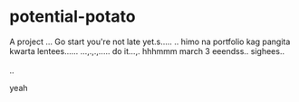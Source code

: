 # potential-potato
A project
...
Go start you're not late yet.s.....
..
himo na portfolio kag pangita kwarta lentees......
...,.,.,.....
do it...,.
 hhhmmm march 3 eeendss..
 sighees..
 <br>
 <br>..

 yeah
<!-- I will start today freelancing and VA help meqq..

help me help me helpppp..

mashed potato
heyy

hello. s.
